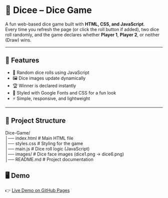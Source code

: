 # 🎲 Dicee – Dice Game

A fun web-based dice game built with **HTML, CSS, and JavaScript**.  
Every time you refresh the page (or click the roll button if added), two dice roll randomly, and the game declares whether **Player 1**, **Player 2**, or neither (Draw) wins.  

---

## 🚀 Features
- 🎲 Random dice rolls using JavaScript
- 🖼️ Dice images update dynamically
- 🏆 Winner is declared instantly
- 🎨 Styled with Google Fonts and CSS for a fun look
- ⚡ Simple, responsive, and lightweight

---

## 📂 Project Structure
Dice-Game/    
│── index.html # Main HTML file      
│── styles.css # Styling for the game     
│── main.js # Dice roll logic (JavaScript)    
│── images/ # Dice face images (dice1.png → dice6.png)     
│── README.md # Project documentation     


## 🖥️ Demo
👉 [Live Demo on GitHub Pages](https://gowtham-hm.github.io/dice-battle/)
